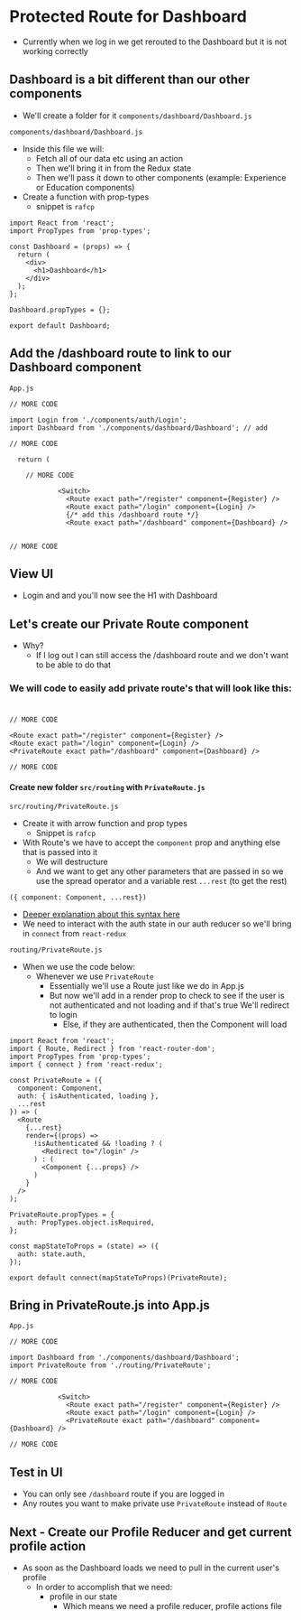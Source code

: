 # Protected Route for Dashboard
* Currently when we log in we get rerouted to the Dashboard but it is not working correctly

## Dashboard is a bit different than our other components
* We'll create a folder for it `components/dashboard/Dashboard.js`

`components/dashboard/Dashboard.js`

* Inside this file we will:
    - Fetch all of our data etc using an action
    - Then we'll bring it in from the Redux state
    - Then we'll pass it down to other components (example: Experience or Education components)
* Create a function with prop-types
    - snippet is `rafcp`

```
import React from 'react';
import PropTypes from 'prop-types';

const Dashboard = (props) => {
  return (
    <div>
      <h1>Dashboard</h1>
    </div>
  );
};

Dashboard.propTypes = {};

export default Dashboard;
```

## Add the /dashboard route to link to our Dashboard component
`App.js`

```
// MORE CODE

import Login from './components/auth/Login';
import Dashboard from './components/dashboard/Dashboard'; // add

// MORE CODE

  return (

    // MORE CODE

            <Switch>
              <Route exact path="/register" component={Register} />
              <Route exact path="/login" component={Login} />
              {/* add this /dashboard route */}
              <Route exact path="/dashboard" component={Dashboard} />


// MORE CODE
```

## View UI
* Login and and you'll now see the H1 with Dashboard

## Let's create our Private Route component
* Why?
    - If I log out I can still access the /dashboard route and we don't want to be able to do that

### We will code to easily add private route's that will look like this:
#
```
// MORE CODE

<Route exact path="/register" component={Register} />
<Route exact path="/login" component={Login} />
<PrivateRoute exact path="/dashboard" component={Dashboard} />

// MORE CODE
```

#### Create new folder `src/routing` with `PrivateRoute.js`
`src/routing/PrivateRoute.js`

* Create it with arrow function and prop types
    - Snippet is `rafcp`
* With Route's we have to accept the `component` prop and anything else that is passed into it
    - We will destructure
    - And we want to get any other parameters that are passed in so we use the spread operator and a variable rest `...rest` (to get the rest)

`({ component: Component, ...rest})`

* [Deeper explanation about this syntax here](https://stackoverflow.com/questions/43484302/what-does-it-mean-rest-in-react-jsx)
* We need to interact with the auth state in our auth reducer so we'll bring in `connect` from `react-redux`

`routing/PrivateRoute.js`

* When we use the code below:
    - Whenever we use `PrivateRoute`
        + Essentially we'll use a Route just like we do in App.js
        + But now we'll add in a render prop to check to see if the user is not authenticated and not loading and if that's true We'll redirect to login
            * Else, if they are authenticated, then the Component will load

```
import React from 'react';
import { Route, Redirect } from 'react-router-dom';
import PropTypes from 'prop-types';
import { connect } from 'react-redux';

const PrivateRoute = ({
  component: Component,
  auth: { isAuthenticated, loading },
  ...rest
}) => (
  <Route
    {...rest}
    render={(props) =>
      !isAuthenticated && !loading ? (
        <Redirect to="/login" />
      ) : (
        <Component {...props} />
      )
    }
  />
);

PrivateRoute.propTypes = {
  auth: PropTypes.object.isRequired,
};

const mapStateToProps = (state) => ({
  auth: state.auth,
});

export default connect(mapStateToProps)(PrivateRoute);
```

## Bring in PrivateRoute.js into App.js
`App.js`

```
// MORE CODE

import Dashboard from './components/dashboard/Dashboard';
import PrivateRoute from './routing/PrivateRoute';

// MORE CODE

            <Switch>
              <Route exact path="/register" component={Register} />
              <Route exact path="/login" component={Login} />
              <PrivateRoute exact path="/dashboard" component={Dashboard} />

// MORE CODE
```

## Test in UI
* You can only see `/dashboard` route if you are logged in
* Any routes you want to make private use `PrivateRoute` instead of `Route`

## Next - Create our Profile Reducer and get current profile action
* As soon as the Dashboard loads we need to pull in the current user's profile
    - In order to accomplish that we need:
        + profile in our state
            * Which means we need a profile reducer, profile actions file
